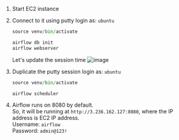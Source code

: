 1. Start EC2 instance
2. Connect to it using putty
    login as: `ubuntu`
    ```python
    source venv/bin/activate
    
    airflow db init
    airflow webserver
    ```
   Let's update the session time
   ![image](https://github.com/user-attachments/assets/ac976f08-bb51-46cc-8b57-bdac4cd16b41)

3. Duplicate the putty session
    login as: `ubuntu`
    ```python
    source venv/bin/activate
    
    airflow scheduler
    ```
4. Airflow runs on 8080 by default.</br>
   So, it will be running at `http://3.236.162.127:8080`, where the IP address is EC2 IP address.</br>
   Username: `airflow`</br>
   Password: `admin@123!`
